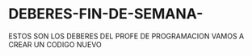 # DEBERES-FIN-DE-SEMANA-
ESTOS SON LOS DEBERES DEL PROFE DE PROGRAMACION 
VAMOS A CREAR UN CODIGO NUEVO